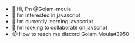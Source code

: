 - 👋 Hi, I’m @Golam-moula
- 👀 I’m interested in javascript
- 🌱 I’m currently learning javascript
- 💞️ I’m looking to collaborate on javscript
- 📫 How to reach me discord Golam Moula#3950

<!---
Golam-moula/Golam-moula is a ✨ special ✨ repository because its `README.md` (this file) appears on your GitHub profile.
You can click the Preview link to take a look at your changes.
--->
